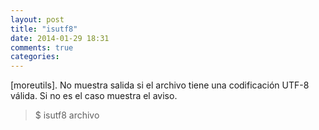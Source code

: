 ```yaml
---
layout: post
title: "isutf8"
date: 2014-01-29 18:31
comments: true
categories: 
---
```

[moreutils]. No muestra salida si el archivo tiene una codificación UTF-8 válida. Si no es el caso muestra el aviso.

>$ isutf8 archivo

